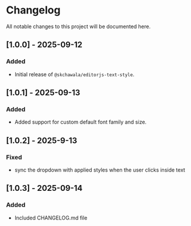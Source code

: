 # Changelog

All notable changes to this project will be documented here.

## [1.0.0] - 2025-09-12

### Added

- Initial release of `@skchawala/editorjs-text-style`.

## [1.0.1] - 2025-09-13

### Added

- Added support for custom default font family and size.

## [1.0.2] - 2025-9-13

### Fixed

- sync the dropdown with applied styles when the user clicks inside text

## [1.0.3] - 2025-09-14

### Added

- Included CHANGELOG.md file
